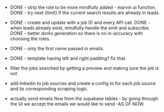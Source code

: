 - DONE - strip the role to be more mindfully added - marvin ai function.
  DONE - try next {limit} if the current search results are already in leads.
- DONE - create and update with a job ID and every API call.
  DONE - when leads already exist, mindfully handle the emit and subscribe.
  DONE - better dorks generation so there is no in-accuracy with choosing the roles.
- DONE - only the first name passed in emails.
- DONE - template having left and right padding? fix that.

- filter the jobs searched by getting a preview and making sure the job is not
- add linkedin to job sources and create a config to for each job source and its corresponding scraping logic.

- actually send emails flow from the supabase tables - by going through the UI we accept the emails we would like to send -AS OF NOW.
